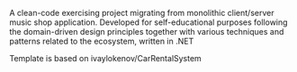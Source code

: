 A clean-code exercising project migrating from monolithic client/server music shop application. Developed for self-educational purposes following the domain-driven design principles together with various techniques and patterns related to the ecosystem, written in .NET

Template is based on ivaylokenov/CarRentalSystem
